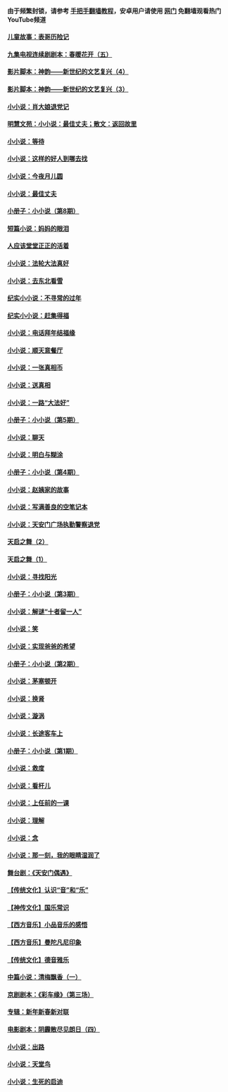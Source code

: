 #### 由于频繁封锁，请参考 [手把手翻墙教程](https://github.com/gfw-breaker/guides/wiki/)，安卓用户请使用 [网门](https://github.com/gfw-breaker/nogfw/blob/master/dl.md?t=07181800) 免翻墙观看热门YouTube频道 

#### [儿童故事：表哥历险记](../pages/328/383535.md?t=07181800) 

#### [九集电视连续剧剧本：春暖花开（五）](../pages/328/275919.md?t=07181800) 

#### [影片脚本：神韵——新世纪的文艺复兴（4）](../pages/328/266089.md?t=07181800) 

#### [影片脚本：神韵——新世纪的文艺复兴（3）](../pages/328/266087.md?t=07181800) 

#### [小小说：肖大娘退党记](../pages/328/239807.md?t=07181800) 

#### [明慧文苑：小小说：最佳丈夫；散文：返回故里](../pages/328/3439.md?t=07181800) 

#### [小小说：等待](../pages/328/223927.md?t=07181800) 

#### [小小说：这样的好人到哪去找](../pages/328/209396.md?t=07181800) 

#### [小小说：今夜月儿圆](../pages/328/193588.md?t=07181800) 

#### [小小说：最佳丈夫](../pages/328/190938.md?t=07181800) 

#### [小册子：小小说（第8期）](../pages/328/188202.md?t=07181800) 

#### [短篇小说：妈妈的眼泪](../pages/328/187712.md?t=07181800) 

#### [人应该堂堂正正的活着](../pages/328/182430.md?t=07181800) 

#### [小小说：法轮大法真好](../pages/328/174669.md?t=07181800) 

#### [小小说：去东北看雪](../pages/328/173882.md?t=07181800) 

#### [纪实小小说：不寻常的过年](../pages/328/173187.md?t=07181800) 

#### [纪实小小说：赶集得福](../pages/328/172652.md?t=07181800) 

#### [小小说：电话拜年结福缘](../pages/328/172533.md?t=07181800) 

#### [小小说：顺天意餐厅](../pages/328/170182.md?t=07181800) 

#### [小小说：一张真相币](../pages/328/169410.md?t=07181800) 

#### [小小说：送真相](../pages/328/166713.md?t=07181800) 

#### [小小说：一路“大法好”](../pages/328/162016.md?t=07181800) 

#### [小册子：小小说（第5期）](../pages/328/161131.md?t=07181800) 

#### [小小说：聊天](../pages/328/159640.md?t=07181800) 

#### [小小说：明白与糊涂](../pages/328/158101.md?t=07181800) 

#### [小册子：小小说（第4期）](../pages/328/158006.md?t=07181800) 

#### [小小说：赵姨家的故事](../pages/328/157843.md?t=07181800) 

#### [小小说：写满善良的空笔记本](../pages/328/157382.md?t=07181800) 

#### [小小说：天安门广场执勤警察退党](../pages/328/156982.md?t=07181800) 

#### [天启之舞（2）](../pages/328/153440.md?t=07181800) 

#### [天启之舞（1）](../pages/328/153439.md?t=07181800) 

#### [小小说：寻找阳光](../pages/328/153065.md?t=07181800) 

#### [小册子：小小说（第3期）](../pages/328/151715.md?t=07181800) 

#### [小小说：解谜“十者留一人”](../pages/328/148967.md?t=07181800) 

#### [小小说：笑](../pages/328/148905.md?t=07181800) 

#### [小小说：实现爸爸的希望](../pages/328/148096.md?t=07181800) 

#### [小册子：小小说（第2期）](../pages/328/147214.md?t=07181800) 

#### [小小说：茅塞顿开](../pages/328/147030.md?t=07181800) 

#### [小小说：换肾](../pages/328/146770.md?t=07181800) 

#### [小小说：漩涡](../pages/328/146683.md?t=07181800) 

#### [小小说：长途客车上](../pages/328/145076.md?t=07181800) 

#### [小册子：小小说（第1期）](../pages/328/143963.md?t=07181800) 

#### [小小说：救度](../pages/328/143927.md?t=07181800) 

#### [小小说：看杆儿](../pages/328/142137.md?t=07181800) 

#### [小小说：上任前的一课](../pages/328/140808.md?t=07181800) 

#### [小小说：理解](../pages/328/140476.md?t=07181800) 

#### [小小说：念](../pages/328/139513.md?t=07181800) 

#### [小小说：那一刻，我的眼睛湿润了](../pages/328/138476.md?t=07181800) 

#### [舞台剧：《天安门偶遇》](../pages/328/117155.md?t=07181800) 

#### [【传统文化】认识“音”和“乐”](../pages/328/108667.md?t=07181800) 

#### [【神传文化】国乐常识](../pages/328/104225.md?t=07181800) 

#### [【西方音乐】小品音乐的感悟](../pages/328/102924.md?t=07181800) 

#### [【西方音乐】曼陀凡尼印象](../pages/328/102922.md?t=07181800) 

#### [【传统文化】德音雅乐](../pages/328/102923.md?t=07181800) 

#### [中篇小说：清梅飘香（一）](../pages/328/101058.md?t=07181800) 

#### [京剧剧本：《彩车缘》（第三场）](../pages/328/96434.md?t=07181800) 

#### [专辑：新年新春新对联](../pages/328/94991.md?t=07181800) 

#### [电影剧本：阴霾散尽见朗日（四）](../pages/328/87081.md?t=07181800) 

#### [小小说：出路](../pages/328/84848.md?t=07181800) 

#### [小小说：天堂鸟](../pages/328/83084.md?t=07181800) 

#### [小小说：生死的启迪](../pages/328/70977.md?t=07181800) 

